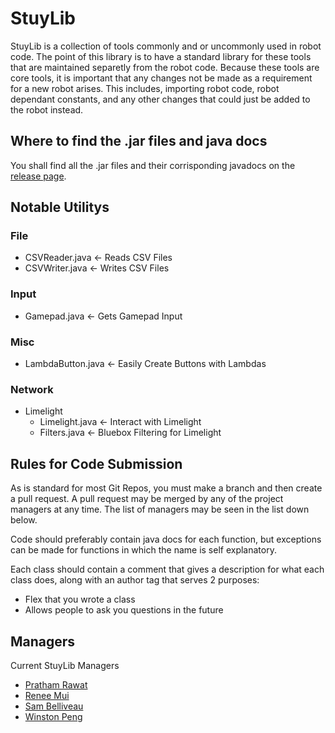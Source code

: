 # StuyLib

StuyLib is a collection of tools commonly and or uncommonly used in robot code.
The point of this library is to have a standard library for these tools that are
maintained separetly from the robot code. Because these tools are core tools, it
is important that any changes not be made as a requirement for a new robot arises.
This includes, importing robot code, robot dependant constants, and any other 
changes that could just be added to the robot instead.


## Where to find the .jar files and java docs

You shall find all the .jar files and their corrisponding javadocs on the [release page](https://github.com/StuyPulse/StuyLib/releases).


## Notable Utilitys

### File
   - CSVReader.java <- Reads CSV Files
   - CSVWriter.java <- Writes CSV Files

### Input
   - Gamepad.java <- Gets Gamepad Input

### Misc
   - LambdaButton.java <- Easily Create Buttons with Lambdas

### Network
   - Limelight
     - Limelight.java <- Interact with Limelight
     - Filters.java <- Bluebox Filtering for Limelight


## Rules for Code Submission

As is standard for most Git Repos, you must make a branch and then create a pull request. 
A pull request may be merged by any of the project managers at any time. The list of managers
may be seen in the list down below.

Code should preferably contain java docs for each function, but exceptions can be made for
functions in which the name is self explanatory. 

Each class should contain a comment that gives a description for what each class does,
along with an author tag that serves 2 purposes:

 - Flex that you wrote a class
 - Allows people to ask you questions in the future


## Managers

Current StuyLib Managers

 - [Pratham Rawat](https://github.com/PrathamRawat)
 - [Renee Mui](https://github.com/rmui10)
 - [Sam Belliveau](https://github.com/Sam-Belliveau)
 - [Winston Peng](https://github.com/CreativePenguin)

